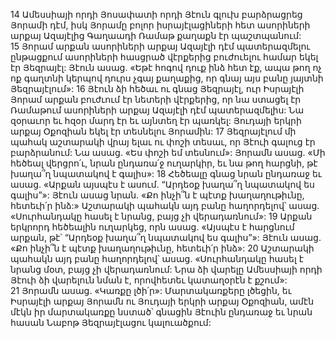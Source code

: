 14 Ամեսսիայի որդի Յոսափատի որդի Յէուն գլուխ բարձրացրեց Յորամի դէմ, իսկ Յորամը բոլոր իսրայէլացիների հետ ասորիների արքայ Ազայէլից Գաղաադի Ռամաթ քաղաքն էր պաշտպանում: 15 Յորամ արքան ասորիների արքայ Ազայէլի դէմ պատերազմելու ընթացքում ասորիների հասցրած վէրքերից բուժուելու համար եկել էր Յեզրայէլ: Յէուն ասաց. «Եթէ հոգով դուք ինձ հետ էք, ապա թող ոչ ոք գաղտնի կերպով դուրս չգայ քաղաքից, որ գնայ այս բանը յայտնի Յեզրայէլում»: 16 Յէուն ձի հեծաւ ու գնաց Յեզրայէլ, ուր Իսրայէլի Յորամ արքան բուժւում էր նետերի վէրքերից, որ նա ստացել էր Ռամաթում ասորիների արքայ Ազայէլի դէմ պատերազմելիս: Նա զօրաւոր եւ հզօր մարդ էր եւ այնտեղ էր պառկել: Յուդայի երկրի արքայ Օքոզիան եկել էր տեսնելու Յորամին: 17 Յեզրայէլում մի պահակ աշտարակի վրայ ելաւ ու փոշի տեսաւ, որ Յէուի գալուց էր բարձրանում: Նա ասաց. «Ես փոշի եմ տեսնում»: Յորամն ասաց. «Մի հեծեալ վերցրո՛ւ, նրան ընդառա՛ջ ուղարկիր, եւ նա թող հարցնի, թէ խաղա՞ղ նպատակով է գալիս»: 18 Հեծեալը գնաց նրան ընդառաջ եւ ասաց. «Արքան այսպէս է ասում. “Արդեօք խաղա՞ղ նպատակով ես գալիս”»: Յէուն ասաց նրան. «Քո ինչի՞ն է պէտք խաղաղութիւնը, հետեւի՛ր ինձ:» Աշտարակի պահակն այդ բանը հաղորդելով՝ ասաց. «Սուրհանդակը հասել է նրանց, բայց չի վերադառնում»: 19 Արքան երկրորդ հեծեալին ուղարկեց, որն ասաց. «Այսպէս է հարցնում արքան, թէ՝ “Արդեօք խաղա՞ղ նպատակով ես գալիս”»: Յէուն ասաց. «Քո ինչի՞ն է պէտք խաղաղութիւնը, հետեւի՛ր ինձ»: 20 Աշտարակի պահակն այդ բանը հաղորդելով՝ ասաց. «Սուրհանդակը հասել է նրանց մօտ, բայց չի վերադառնում: Նրա ձի վարելը Ամեսսիայի որդի Յէուի ձի վարելուն նման է, որովհետեւ կատաղօրէն է քշում»: 21 Յորամն ասաց. «Կառքը լծի՛ր»: Մարտակառքերը լծեցին, եւ Իսրայէլի արքայ Յորամն ու Յուդայի երկրի արքայ Օքոզիան, ամէն մէկն իր մարտակառքը նստած՝ գնացին Յէուին ընդառաջ եւ նրան հասան Նաբոթ Յեզրայէլացու կալուածքում:
